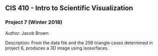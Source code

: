 ## CIS 410 - Intro to Scientific Visualization
### Project 7 (Winter 2018)

Author: Jacob Brown

Description: From the data file and the 256 triangle cases determined in project 6, produces a 3D image using isosurfaces.
